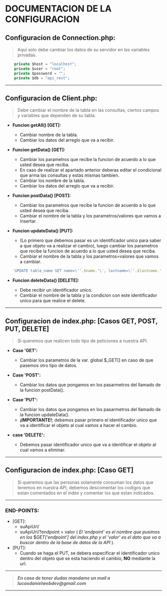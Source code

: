 # DOCUMENTACION DE LA CONFIGURACION

## Configuracion de Connection.php:
> Aqui solo debe cambiar los datos de su servidor en las variables privadas.

````js
    private $host = "localhost";
    private $user = "root";
    private $password = "";
    private $db = "api_rest";
````
---
## Configuracion de Client.php:

> Debe cambiar el nombre de la tabla en las consultas, ciertos campos y variables que dependen de su tabla.

* **Funcion getAll() [GET]:** 
    - Cambiar nombre de la tabla.
    - Cambiar los datos del arreglo que va a recibir.
        
* **Funcion getData() [GET]:**
    - Cambiar los parametros que recibe la funcion de acuerdo a lo que usted desea que reciba.
    - En caso de realizar el apartado anterior deberas editar el condicional que arma las consultas y estas mismas tambien.
    - Cambiar los nombre de la tabla.
    - Cambiar los datos del arreglo que va a recibir.

* **Funcion postData() [POST]:** 
    - Cambiar los parametros que recibe la funcion de acuerdo a lo que usted desea que reciba.
    - Cambiar el nombre de la tabla y los parametros/valores que vamos a insertar.

* **Funcion updateData() [PUT]:** 
    - (Lo primero que debemos pasar es un identificador unico para saber a que objeto va a realizar el cambio), luego cambiar los parametros que recibe la funcion de acuerdo a lo que usted desea que reciba.
    - Cambiar el nombre de la tabla y los parametros=valores que vamos a cambiar.
    ````js
    'UPDATE table_name SET name=\''.$name.'\', lastname=\''.$lastname.'\' WHERE id='.$idUrl.';';`
    ````

* **Funcion deleteData() [DELETE]:**      
    - Debe recibir un identificador unico.
    - Cambiar el nombre de la tabla y la condicion con este identificador unico para que realice el delete.
---
## Configuracion de index.php: [Casos GET, POST, PUT, DELETE]
> Si queremos que realicen todo tipo de peticiones a nuestra API.

* **Case 'GET':**
    - Cambiar los parametros de la var. global $_GET[] en caso de que pasemos otro tipo de datos.

* **Case 'POST':**
    - Cambiar los datos que pongamos en los pasarmetros del llamado de la funcion postData().
        
* **Case 'PUT':**
    - Cambiar los datos que pongamos en los pasarmetros del llamado de la funcion updateData().
    - **¡IMPORTANTE!**; debemos pasar primero el identificador unico que va a identificar el objeto al cual vamos a hacer el cambio.
        
* **case 'DELETE':**
    - Debemos pasar identificador unico que va a identificar el objeto al cual vamos a eliminar.

---
## Configuracion de index.php: [Caso GET]
> Si queremos que las personas solamente consuman los datos que tenemos en nuestra API, debemos descomentar los codigos que estan comentados en el index y comentar los que estan indicados.

---
### END-POINTS:
    
* [GET]:
    - suApiUrl/
    - suApiUrl/?endpoint = valor ( _El 'endpoint' es el nombre que pusimos en los_ $_GET['endpoint'] del index.php y el 'valor' es el dato que va a buscar dentro de la base de datos de la API_ ).
* [PUT]:
    - Cuando se haga el PUT, se debera especificar el identificador unico dentro del objeto que se esta haciendo el cambio, **NO** mediante la url.

---  
> **_En caso de tener dudas mandame un mail a lucasdanielwebdev@gmail.com_** 
---
 
        

    

